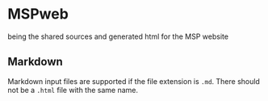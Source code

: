 MSPweb
======

being the shared sources and generated html for the MSP website

Markdown
--------

Markdown input files are supported if the file extension is
`.md`. There should not be a `.html` file with the same name.
